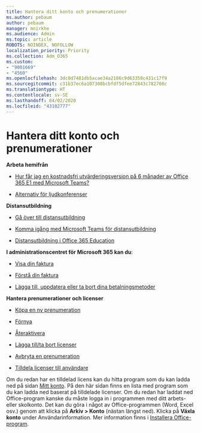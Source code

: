 ```yaml
---
title: Hantera ditt konto och prenumerationer
ms.author: pebaum
author: pebaum
manager: mnirkhe
ms.audience: Admin
ms.topic: article
ROBOTS: NOINDEX, NOFOLLOW
localization_priority: Priority
ms.collection: Adm_O365
ms.custom:
- "9001669"
- "4560"
ms.openlocfilehash: 3dc0d7481db5acae34a2186c9d63358c431c17f9
ms.sourcegitcommit: c31b37ec6a107308bcbfdf5dfee72843c782700c
ms.translationtype: HT
ms.contentlocale: sv-SE
ms.lasthandoff: 04/02/2020
ms.locfileid: "43102777"
---
```

# <a name="manage-your-account-and-subscriptions"></a>Hantera ditt konto och prenumerationer

**Arbeta hemifrån**
- [Hur får jag en kostnadsfri utvärderingsversion på 6 månader av Office 365 E1 med Microsoft Teams?](https://docs.microsoft.com/MicrosoftTeams/e1-trial-license)

- [Alternativ för ljudkonferenser](https://docs.microsoft.com/alchemyinsights/options-for-audio-conferencing)

**Distansutbildning**

- [Gå över till distansutbildning](https://www.microsoft.com/education/remote-learning)

- [Komma igång med Microsoft Teams för distansutbildning](https://docs.microsoft.com/MicrosoftTeams/remote-learning-edu)

- [Distansutbildning i Office 365 Education](https://docs.microsoft.com/MicrosoftTeams/remote-learning-edu)

**I administrationscentret för Microsoft 365 kan du**: 

- [Visa din faktura](https://docs.microsoft.com/microsoft-365/commerce/billing-and-payments/view-your-bill-or-invoice) 

- [Förstå din faktura](https://docs.microsoft.com/microsoft-365/commerce/billing-and-payments/understand-your-invoice)

- [Lägga till, uppdatera eller ta bort dina betalningsmetoder](https://docs.microsoft.com/microsoft-365/commerce/billing-and-payments/add-update-or-remove-credit-card-or-bank-account)

**Hantera prenumerationer och licenser** 

- [Köpa en ny prenumeration](https://docs.microsoft.com/microsoft-365/commerce/subscriptions/upgrade-to-different-plan)

- [Förnya](https://docs.microsoft.com/microsoft-365/commerce/subscriptions/renew-your-subscription) 

- [Återaktivera](https://docs.microsoft.com/microsoft-365/commerce/subscriptions/reactivate-your-subscription)

- [Lägga till/ta bort licenser](https://docs.microsoft.com/microsoft-365/commerce/licenses/buy-licenses)

- [Avbryta en prenumeration](https://docs.microsoft.com/microsoft-365/commerce/subscriptions/cancel-your-subscription)

- [Tilldela licenser till användare](https://docs.microsoft.com/microsoft-365/admin/manage/assign-licenses-to-users)

Om du redan har en tilldelad licens kan du hitta program som du kan ladda ned på sidan [Mitt konto](https://portal.office.com/account/#installs). På den här sidan finns en lista med program som du kan ladda ned baserat på tilldelade licenser. Om du redan har laddat ned Office-program kanske du måste logga in i programmen med ditt arbets- eller skolkonto. Det kan du göra i något av Office-programmen (Word, Excel osv.) genom att klicka på **Arkiv > Konto** (nästan längst ned). Klicka på **Växla konto** under Användarinformation. Mer information finns i [Installera Office-program](https://docs.microsoft.com/microsoft-365/admin/setup/install-applications). 
